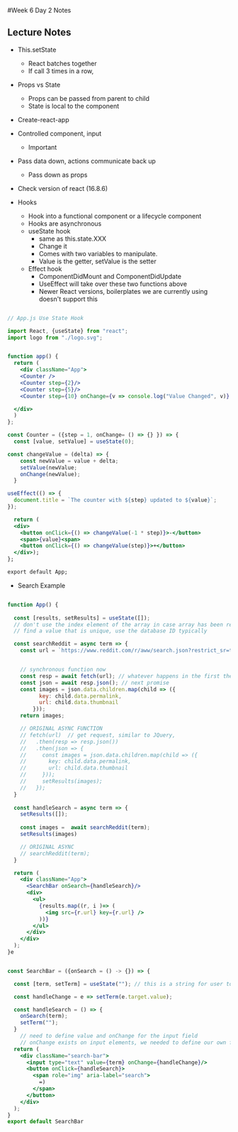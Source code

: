 #Week 6 Day 2 Notes
## Lecture Notes

* This.setState
  * React batches together
  * If call 3 times in a row, 

* Props vs State
  * Props can be passed from parent to child
  * State is local to the component

* Create-react-app

* Controlled component, input
  * Important

* Pass data down, actions communicate back up
  * Pass down as props

* Check version of react (16.8.6)

* Hooks
  * Hook into a functional component or a lifecycle component
  * Hooks are asynchronous
  * useState hook
    * same as this.state.XXX
    * Change it
    * Comes with two variables to manipulate. 
    * Value is the getter, setValue is the setter
  * Effect hook
    * ComponentDidMount and ComponentDidUpdate
    * UseEffect will take over these two functions above
    * Newer React versions, boilerplates we are currently using doesn't support this

``` jsx

// App.js Use State Hook

import React, {useState} from "react";
import logo from "./logo.svg";


function app() {
  return (
    <div className="App">
    <Counter />
    <Counter step={2}/>
    <Counter step={5}/>
    <Counter step={10} onChange={v => console.log("Value Changed", v)} />

  </div>
  )
};

const Counter = ({step = 1, onChange= () => {} }) => {
  const [value, setValue] = useState(0);

const changeValue = (delta) => {
    const newValue = value + delta;
    setValue(newValue;
    onChange(newValue);     
  }

useEffect(() => {
  document.title = `The counter with ${step} updated to ${value}`;
});

  return (
  <div>
    <button onClick={() => changeValue(-1 * step)}>-</button>
    <span>{value}<span>
    <button onClick={() => changeValue(step)}>+</button>
  </div>);
};

export default App;

```


* Search Example

```jsx

function App() {
  
  const [results, setResults] = useState([]);
  // don't use the index element of the array in case array has been resorted, otherwise sorting has no effect
  // find a value that is unique, use the database ID typically

  const searchReddit = async term => {
    const url = `https://www.reddit.com/r/aww/search.json?restrict_sr=true&sort=hot&type=link&q=${term}`;


    // synchronous function now    
    const resp = await fetch(url); // whatever happens in the first then goes here
    const json = await resp.json(); // next promise
    const images = json.data.children.map(child => ({
          key: child.data.permalink,
          url: child.data.thumbnail
        }));
    return images;

    // ORIGINAL ASYNC FUNCTION
    // fetch(url)  // get request, similar to JQuery, 
    //   .then(resp => resp.json())
    //   .then(json => {
    //     const images = json.data.children.map(child => ({
    //       key: child.data.permalink,
    //       url: child.data.thumbnail
    //     }));
    //     setResults(images);
    //   });
  }
  
  const handleSearch = async term => {
    setResults([]);
  
    const images =  await searchReddit(term);
    setResults(images)

    // ORIGINAL ASYNC
    // searchReddit(term);
  }

  return (
    <div className="App">
      <SearchBar onSearch={handleSearch}/>
      <div>
        <ul>
          {results.map((r, i )=> (
            <img src={r.url} key={r.url} />
          ))}
        </ul>
      </div>
    </div>
  );
}e


const SearchBar = ({onSearch = () -> {}) => {

  const [term, setTerm] = useState(""); // this is a string for user to type in, destructure the array, two values held together

  const handleChange = e => setTerm(e.target.value);

  const handleSearch = () => {
    onSearch(term);
    setTerm("");
  }
    // need to define value and onChange for the input field
    // onChange exists on input elements, we needed to define our own for the counter element
  return (
    <div className="search-bar">
      <input type="text" value={term} onChange={handleChange}/>   
      <button onClick={handleSearch}>
        <span role="img" aria-label="search">
          =)
        </span>
      </button>
    </div>
  );
}
export default SearchBar



```